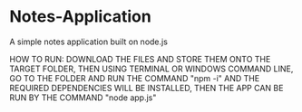 # Notes-Application
A simple notes application built on node.js

HOW TO RUN:
DOWNLOAD THE FILES AND STORE THEM ONTO THE TARGET FOLDER, THEN USING TERMINAL OR WINDOWS COMMAND LINE, GO TO THE FOLDER AND RUN THE COMMAND "npm -i" AND THE REQUIRED DEPENDENCIES WILL BE INSTALLED, THEN THE APP CAN BE RUN BY THE COMMAND "node app.js"
